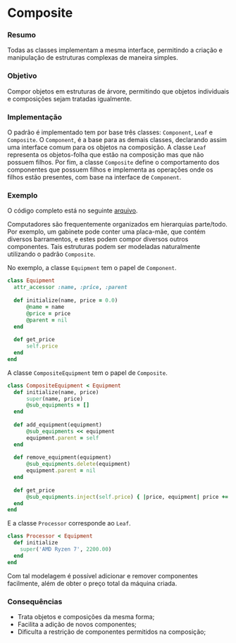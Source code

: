 # Composite

### Resumo
  Todas as classes implementam a mesma interface, permitindo a criação e manipulação de estruturas complexas de maneira simples.

### Objetivo
  Compor objetos em estruturas de árvore, permitindo que objetos individuais e composições sejam tratadas igualmente.

### Implementação
O padrão é implementado tem por base três classes: `Component`, `Leaf` e `Composite`. O `Component`, é a base para as demais classes, declarando assim uma interface comum para os objetos na composição. A classe `Leaf` representa os objetos-folha que estão na composição mas que não possuem filhos. Por fim, a classe `Composite` define o comportamento dos componentes que possuem filhos e implementa as operações onde os filhos estão presentes, com base na interface de `Component`.


### Exemplo

O código completo está no seguinte [arquivo](composite.rb).

Computadores são frequentemente organizados em hierarquias parte/todo. Por exemplo, um gabinete pode conter uma placa-mãe, que contém diversos barramentos, e estes podem compor diversos outros componentes. Tais estruturas podem ser modeladas naturalmente utilizando o padrão `Composite`.

No exemplo, a classe `Equipment` tem o papel de `Component`.

```ruby
class Equipment 
  attr_accessor :name, :price, :parent
  
  def initialize(name, price = 0.0)
      @name = name 
      @price = price
      @parent = nil
  end     
  
  def get_price
      self.price
  end 
end
```

A classe `CompositeEquipment` tem o papel de `Composite`.

```ruby
class CompositeEquipment < Equipment
  def initialize(name, price)
      super(name, price)
      @sub_equipments = [] 
  end 
  
  def add_equipment(equipment) 
      @sub_equipments << equipment
      equipment.parent = self
  end 
  
  def remove_equipment(equipment) 
      @sub_equipments.delete(equipment)
      equipment.parent = nil
  end
  
  def get_price 
      @sub_equipments.inject(self.price) { |price, equipment| price += equipment.get_price }
  end
end
```

E a classe `Processor` corresponde ao `Leaf`.

```ruby
class Processor < Equipment
  def initialize
    super('AMD Ryzen 7', 2200.00)
  end  
end
```

Com tal modelagem é possível adicionar e remover componentes facilmente, além de obter o preço total da máquina criada.

### Consequências
- Trata objetos e composições da mesma forma;
- Facilita a adição de novos componentes;
- Dificulta a restrição de componentes permitidos na composição;